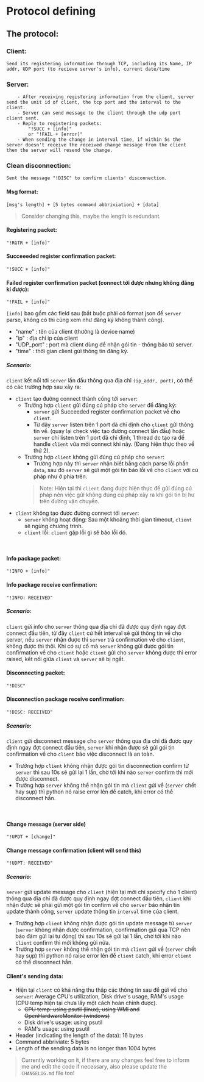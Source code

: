 # Protocol defining

## The protocol:

### Client: 
    Send its registering information through TCP, including its Name, IP addr, UDP port (to recieve server's info), current date/time 

### Server:
        - After receiving registering information from the client, server send the unit id of client, the tcp port and the interval to the client.
        - Server can send message to the client through the udp port client sent.
        - Reply to registering packets:
            "!SUCC + [info]"
            or "!FAIL + [error]"
        - When sending the change in interval time, if within 5s the server doesn't receive the received change message from the client then the server will resend the change.

### Clean disconnection:
    Sent the message "!DISC" to confirm clients' disconnection.        

#### Msg format: 
    [msg's length] + [5 bytes command abbriviation] + [data]
>Consider changing this, maybe the length is redundant.

#### Registering packet: 
    "!RGTR + [info]"
#### Succeeeded register confirmation packet:
    "!SUCC + [info]"
#### Failed register confirmation packet (connect tới được nhưng không đăng kí được):
    "!FAIL + [info]"
`[info]` bao gồm các field sau (bắt buộc phải có format json để `server` parse, không có thì cũng xem như đăng ký không thành công).
- "name" : tên của client (thường là device name)
- "ip" : địa chỉ ip của client
- "UDP_port" : port mà client dùng để nhận gói tin - thông báo từ server.
- "time" : thời gian client gửi thông tin đăng ký.
##### Scenario:
`client` kết nối tới `server` lần đầu thông qua địa chỉ `(ip_addr, port)`, có thể có các trường hợp sau xảy ra:
- `client` tạo đường connect thành công tới `server`:
    - Trường hợp `client` gửi đúng cú pháp cho `server` để đăng ký:
      - `server` gửi Succeeded register confirmation packet về cho `client`.
      - Từ đây `server` listen trên 1 port đã chỉ định cho `client` gửi thông tin về. (quay lại check việc tạo đường connect lần đầu) hoặc `server` chỉ listen trên 1 port đã chỉ định, 1 thread dc tạo ra để handle `client` vừa mới connect khi nãy. (Đang hiện thực theo vế thứ 2).
    - Trường hợp `client` không gửi đúng cú pháp cho `server`:
      - Trường hợp này thì `server` nhận biết bằng cách parse lỗi phần `data`, sau đó `server` sẽ gửi một gói tin báo lỗi về cho `client` với cú pháp như ở phía trên.
      > Note: Hiện tại thì `client` đang được hiện thực để gửi đúng cú pháp nên việc gửi không đúng cú pháp xảy ra khi gói tin bị hư trên đường vận chuyển. 
- `client` không tạo được đường connect tới `server`:
    - `server` không hoạt động: Sau một khoảng thời gian timeout, `client` sẽ ngừng chương trình.
    - `client` lỗi: `client` gặp lỗi gì sẽ báo lỗi đó.
<br>

#### Info package packet: 
    "!INFO + [info]"
#### Info package receive confirmation:
    "!INFO: RECEIVED"
##### Scenario:
`client` gửi info cho `server` thông qua địa chỉ đã được quy định ngay đợt connect đầu tiên, từ đây `client` cứ hết interval sẽ gửi thông tin về cho server, nếu `server` nhận được thì `server` trả confirmation về cho `client`, không được thì thôi.
Khi có sự cố mà `server` không gửi được gói tin confirmation về cho `client` hoặc `client` gửi cho `server` không được thì error raised, kết nối giữa `client` và `server` sẽ bị ngắt.
<br>

#### Disconnecting packet:
    "!DISC"
#### Disconnection package receive confirmation:
    "!DISC: RECEIVED"    
##### Scenario:
`client` gửi disconnect message cho `server` thông qua địa chỉ đã được quy định ngay đợt connect đầu tiên, `server` khi nhận được sẽ gửi gói tin confirmation về cho `client` báo việc disconnect là an toàn. 
- Trường hợp `client` không nhận được gói tin disconnection confirm từ `server` thì sau 10s sẽ gửi lại 1 lần, chờ tới khi nào `server` confirm thì mới được disconnect.
- Trường hợp `server` không thể nhận gói tin mà `client` gửi về (`server` chết hay sụp) thì python nó raise error lên để catch, khi error có thể disconnect hẳn.
<br>

#### Change message (server side)
    "!UPDT + [change]"
#### Change message confirmation (client will send this)
    "!UDPT: RECEIVED"
##### Scenario:
`server` gửi update message cho `client` (hiện tại mới chỉ specify cho 1 client) thông qua địa chỉ đã được quy định ngay đợt connect đầu tiên, `client` khi nhận được sẽ phải gửi một gói tin confirm về cho `server` báo nhận tin update thành công, `server` update thông tin `interval` time của client.
- Trường hợp `client` không nhận được gói tin update message từ `server` (`server` không nhận được confirmation, confirmation gửi qua TCP nên bảo đảm gửi lại tự động) thì sau 10s sẽ gửi lại 1 lần, chờ tới khi nào `client` confirm thì mới không gửi nữa.
- Trường hợp `server` không thể nhận gói tin mà `client` gửi về (`server` chết hay sụp) thì python nó raise error lên để `client` catch, khi error `client` có thể disconnect hẳn.




#### Client's sending data:
- Hiện tại `client` có khả năng thu thập các thông tin sau để gửi về cho `server`: Average CPU's utilization, Disk drive's usage, RAM's usage (CPU temp hiện tại chưa lấy một cách hoàn chỉnh được).
  - ~~CPU temp: using psutil (linux), using WMI and OpenHardwareMonitor (windows)~~
  - Disk drive's usage: using psutil
  - RAM's usage: using psutil
- Header (indicating the length of the data): 16 bytes
- Command abbriviate: 5 bytes 
- Length of the sending data is no longer than 1004 bytes
    
> Currently working on it, if there are any changes feel free to inform me and edit the code if necessary, also please update the `CHANGELOG.md` file too!